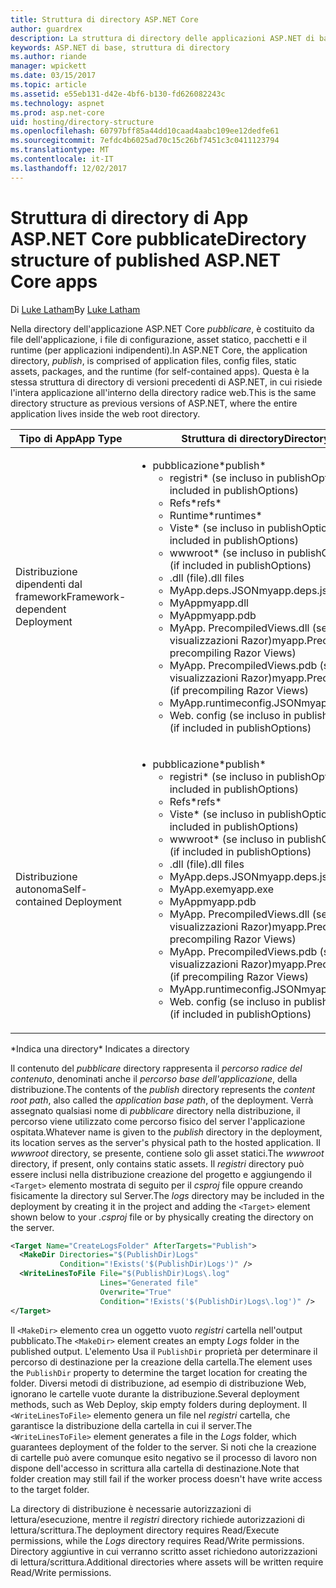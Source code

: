 ```yaml
---
title: Struttura di directory ASP.NET Core
author: guardrex
description: La struttura di directory delle applicazioni ASP.NET di base pubblicate.
keywords: ASP.NET di base, struttura di directory
ms.author: riande
manager: wpickett
ms.date: 03/15/2017
ms.topic: article
ms.assetid: e55eb131-d42e-4bf6-b130-fd626082243c
ms.technology: aspnet
ms.prod: asp.net-core
uid: hosting/directory-structure
ms.openlocfilehash: 60797bff85a44dd10caad4aabc109ee12dedfe61
ms.sourcegitcommit: 7efdc4b6025ad70c15c26bf7451c3c0411123794
ms.translationtype: MT
ms.contentlocale: it-IT
ms.lasthandoff: 12/02/2017
---
```

# <a name="directory-structure-of-published-aspnet-core-apps"></a><span data-ttu-id="b263c-104">Struttura di directory di App ASP.NET Core pubblicate</span><span class="sxs-lookup"><span data-stu-id="b263c-104">Directory structure of published ASP.NET Core apps</span></span>

<span data-ttu-id="b263c-105">Di [Luke Latham](https://github.com/guardrex)</span><span class="sxs-lookup"><span data-stu-id="b263c-105">By [Luke Latham](https://github.com/guardrex)</span></span>

<span data-ttu-id="b263c-106">Nella directory dell'applicazione ASP.NET Core *pubblicare*, è costituito da file dell'applicazione, i file di configurazione, asset statico, pacchetti e il runtime (per applicazioni indipendenti).</span><span class="sxs-lookup"><span data-stu-id="b263c-106">In ASP.NET Core, the application directory, *publish*, is comprised of application files, config files, static assets, packages, and the runtime (for self-contained apps).</span></span> <span data-ttu-id="b263c-107">Questa è la stessa struttura di directory di versioni precedenti di ASP.NET, in cui risiede l'intera applicazione all'interno della directory radice web.</span><span class="sxs-lookup"><span data-stu-id="b263c-107">This is the same directory structure as previous versions of ASP.NET, where the entire application lives inside the web root directory.</span></span>

| <span data-ttu-id="b263c-108">Tipo di App</span><span class="sxs-lookup"><span data-stu-id="b263c-108">App Type</span></span> | <span data-ttu-id="b263c-109">Struttura di directory</span><span class="sxs-lookup"><span data-stu-id="b263c-109">Directory Structure</span></span> |
| --- | --- |
| <span data-ttu-id="b263c-110">Distribuzione dipendenti dal framework</span><span class="sxs-lookup"><span data-stu-id="b263c-110">Framework-dependent Deployment</span></span> | <ul><li><span data-ttu-id="b263c-111">pubblicazione\*</span><span class="sxs-lookup"><span data-stu-id="b263c-111">publish\*</span></span><ul><li><span data-ttu-id="b263c-112">registri\* (se incluso in publishOptions)</span><span class="sxs-lookup"><span data-stu-id="b263c-112">logs\* (if included in publishOptions)</span></span></li><li><span data-ttu-id="b263c-113">Refs\*</span><span class="sxs-lookup"><span data-stu-id="b263c-113">refs\*</span></span></li><li><span data-ttu-id="b263c-114">Runtime\*</span><span class="sxs-lookup"><span data-stu-id="b263c-114">runtimes\*</span></span></li><li><span data-ttu-id="b263c-115">Viste\* (se incluso in publishOptions)</span><span class="sxs-lookup"><span data-stu-id="b263c-115">Views\* (if included in publishOptions)</span></span></li><li><span data-ttu-id="b263c-116">wwwroot\* (se incluso in publishOptions)</span><span class="sxs-lookup"><span data-stu-id="b263c-116">wwwroot\* (if included in publishOptions)</span></span></li><li><span data-ttu-id="b263c-117">.dll (file)</span><span class="sxs-lookup"><span data-stu-id="b263c-117">.dll files</span></span></li><li><span data-ttu-id="b263c-118">MyApp.deps.JSON</span><span class="sxs-lookup"><span data-stu-id="b263c-118">myapp.deps.json</span></span></li><li><span data-ttu-id="b263c-119">MyApp</span><span class="sxs-lookup"><span data-stu-id="b263c-119">myapp.dll</span></span></li><li><span data-ttu-id="b263c-120">MyApp</span><span class="sxs-lookup"><span data-stu-id="b263c-120">myapp.pdb</span></span></li><li><span data-ttu-id="b263c-121">MyApp. PrecompiledViews.dll (se precompilazione visualizzazioni Razor)</span><span class="sxs-lookup"><span data-stu-id="b263c-121">myapp.PrecompiledViews.dll (if precompiling Razor Views)</span></span></li><li><span data-ttu-id="b263c-122">MyApp. PrecompiledViews.pdb (se precompilazione visualizzazioni Razor)</span><span class="sxs-lookup"><span data-stu-id="b263c-122">myapp.PrecompiledViews.pdb (if precompiling Razor Views)</span></span></li><li><span data-ttu-id="b263c-123">MyApp.runtimeconfig.JSON</span><span class="sxs-lookup"><span data-stu-id="b263c-123">myapp.runtimeconfig.json</span></span></li><li><span data-ttu-id="b263c-124">Web. config (se incluso in publishOptions)</span><span class="sxs-lookup"><span data-stu-id="b263c-124">web.config (if included in publishOptions)</span></span></li></ul></li></ul> |
| <span data-ttu-id="b263c-125">Distribuzione autonoma</span><span class="sxs-lookup"><span data-stu-id="b263c-125">Self-contained Deployment</span></span> | <ul><li><span data-ttu-id="b263c-126">pubblicazione\*</span><span class="sxs-lookup"><span data-stu-id="b263c-126">publish\*</span></span><ul><li><span data-ttu-id="b263c-127">registri\* (se incluso in publishOptions)</span><span class="sxs-lookup"><span data-stu-id="b263c-127">logs\* (if included in publishOptions)</span></span></li><li><span data-ttu-id="b263c-128">Refs\*</span><span class="sxs-lookup"><span data-stu-id="b263c-128">refs\*</span></span></li><li><span data-ttu-id="b263c-129">Viste\* (se incluso in publishOptions)</span><span class="sxs-lookup"><span data-stu-id="b263c-129">Views\* (if included in publishOptions)</span></span></li><li><span data-ttu-id="b263c-130">wwwroot\* (se incluso in publishOptions)</span><span class="sxs-lookup"><span data-stu-id="b263c-130">wwwroot\* (if included in publishOptions)</span></span></li><li><span data-ttu-id="b263c-131">.dll (file)</span><span class="sxs-lookup"><span data-stu-id="b263c-131">.dll files</span></span></li><li><span data-ttu-id="b263c-132">MyApp.deps.JSON</span><span class="sxs-lookup"><span data-stu-id="b263c-132">myapp.deps.json</span></span></li><li><span data-ttu-id="b263c-133">MyApp.exe</span><span class="sxs-lookup"><span data-stu-id="b263c-133">myapp.exe</span></span></li><li><span data-ttu-id="b263c-134">MyApp</span><span class="sxs-lookup"><span data-stu-id="b263c-134">myapp.pdb</span></span></li><li><span data-ttu-id="b263c-135">MyApp. PrecompiledViews.dll (se precompilazione visualizzazioni Razor)</span><span class="sxs-lookup"><span data-stu-id="b263c-135">myapp.PrecompiledViews.dll (if precompiling Razor Views)</span></span></li><li><span data-ttu-id="b263c-136">MyApp. PrecompiledViews.pdb (se precompilazione visualizzazioni Razor)</span><span class="sxs-lookup"><span data-stu-id="b263c-136">myapp.PrecompiledViews.pdb (if precompiling Razor Views)</span></span></li><li><span data-ttu-id="b263c-137">MyApp.runtimeconfig.JSON</span><span class="sxs-lookup"><span data-stu-id="b263c-137">myapp.runtimeconfig.json</span></span></li><li><span data-ttu-id="b263c-138">Web. config (se incluso in publishOptions)</span><span class="sxs-lookup"><span data-stu-id="b263c-138">web.config (if included in publishOptions)</span></span></li></ul></li></ul> |
<span data-ttu-id="b263c-139">\*Indica una directory</span><span class="sxs-lookup"><span data-stu-id="b263c-139">\* Indicates a directory</span></span>

<span data-ttu-id="b263c-140">Il contenuto del *pubblicare* directory rappresenta il *percorso radice del contenuto*, denominati anche il *percorso base dell'applicazione*, della distribuzione.</span><span class="sxs-lookup"><span data-stu-id="b263c-140">The contents of the *publish* directory represents the *content root path*, also called the *application base path*, of the deployment.</span></span> <span data-ttu-id="b263c-141">Verrà assegnato qualsiasi nome di *pubblicare* directory nella distribuzione, il percorso viene utilizzato come percorso fisico del server l'applicazione ospitata.</span><span class="sxs-lookup"><span data-stu-id="b263c-141">Whatever name is given to the *publish* directory in the deployment, its location serves as the server's physical path to the hosted application.</span></span> <span data-ttu-id="b263c-142">Il *wwwroot* directory, se presente, contiene solo gli asset statici.</span><span class="sxs-lookup"><span data-stu-id="b263c-142">The *wwwroot* directory, if present, only contains static assets.</span></span> <span data-ttu-id="b263c-143">Il *registri* directory può essere inclusi nella distribuzione creazione del progetto e aggiungendo il `<Target>` elemento mostrata di seguito per il *csproj* file oppure creando fisicamente la directory sul Server.</span><span class="sxs-lookup"><span data-stu-id="b263c-143">The *logs* directory may be included in the deployment by creating it in the project and adding the `<Target>` element shown below to your *.csproj* file or by physically creating the directory on the server.</span></span>

```xml
<Target Name="CreateLogsFolder" AfterTargets="Publish">
  <MakeDir Directories="$(PublishDir)Logs" 
           Condition="!Exists('$(PublishDir)Logs')" />
  <WriteLinesToFile File="$(PublishDir)Logs\.log" 
                    Lines="Generated file" 
                    Overwrite="True" 
                    Condition="!Exists('$(PublishDir)Logs\.log')" />
</Target>
```

<span data-ttu-id="b263c-144">Il `<MakeDir>` elemento crea un oggetto vuoto *registri* cartella nell'output pubblicato.</span><span class="sxs-lookup"><span data-stu-id="b263c-144">The `<MakeDir>` element creates an empty *Logs* folder in the published output.</span></span> <span data-ttu-id="b263c-145">L'elemento Usa il `PublishDir` proprietà per determinare il percorso di destinazione per la creazione della cartella.</span><span class="sxs-lookup"><span data-stu-id="b263c-145">The element uses the `PublishDir` property to determine the target location for creating the folder.</span></span> <span data-ttu-id="b263c-146">Diversi metodi di distribuzione, ad esempio di distribuzione Web, ignorano le cartelle vuote durante la distribuzione.</span><span class="sxs-lookup"><span data-stu-id="b263c-146">Several deployment methods, such as Web Deploy, skip empty folders during deployment.</span></span> <span data-ttu-id="b263c-147">Il `<WriteLinesToFile>` elemento genera un file nel *registri* cartella, che garantisce la distribuzione della cartella in cui il server.</span><span class="sxs-lookup"><span data-stu-id="b263c-147">The `<WriteLinesToFile>` element generates a file in the *Logs* folder, which guarantees deployment of the folder to the server.</span></span> <span data-ttu-id="b263c-148">Si noti che la creazione di cartelle può avere comunque esito negativo se il processo di lavoro non dispone dell'accesso in scrittura alla cartella di destinazione.</span><span class="sxs-lookup"><span data-stu-id="b263c-148">Note that folder creation may still fail if the worker process doesn't have write access to the target folder.</span></span>

<span data-ttu-id="b263c-149">La directory di distribuzione è necessarie autorizzazioni di lettura/esecuzione, mentre il *registri* directory richiede autorizzazioni di lettura/scrittura.</span><span class="sxs-lookup"><span data-stu-id="b263c-149">The deployment directory requires Read/Execute permissions, while the *Logs* directory requires Read/Write permissions.</span></span> <span data-ttu-id="b263c-150">Directory aggiuntive in cui verranno scritto asset richiedono autorizzazioni di lettura/scrittura.</span><span class="sxs-lookup"><span data-stu-id="b263c-150">Additional directories where assets will be written require Read/Write permissions.</span></span>
